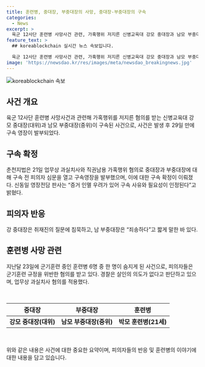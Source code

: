```yaml
---
title: 훈련병, 중대장, 부중대장의 사망, 중대장-부중대장의 구속
categories:
  - News
excerpt: >
  육군 12사단 훈련병 사망사건 관련, 가혹행위 저지른 신병교육대 강모 중대장과 남모 부중대장 구속. 춘천지법, 업무상과실치사와 직권남용 가혹행위 혐의로 영장실질심사 후 구속영장 발부. 구속 사유와 필요성 인정. 증거 인멸 우려로 구속 결정. 강 중대장은 침묵하며, 남 부중대장은 사과. 지난달 23일 군기훈련 중 신병 훈련병 박(21)씨 사망. 피의자들은 규정 위반과 적절한 조치 미흡 혐의.
feature_text: >
  ## koreablockchain 실시간 뉴스 속보입니다.

  육군 12사단 훈련병 사망사건 관련, 가혹행위 저지른 신병교육대 강모 중대장과 남모 부중대장 구속. 춘천지법, 업무상과실치사와 직권남용 가혹행위 혐의로 영장실질심사 후 구속영장 발부. 구속 사유와 필요성 인정. 증거 인멸 우려로 구속 결정. 강 중대장은 침묵하며, 남 부중대장은 사과. 지난달 23일 군기훈련 중 신병 훈련병 박(21)씨 사망. 피의자들은 규정 위반과 적절한 조치 미흡 혐의.
image: 'https://newsdao.kr/res/images/meta/newsdao_breakingnews.jpg'
---
```


<p><img src="https://newsdao.kr/res/images/meta/newsdao_breakingnews.jpg" alt="koreablockchain 속보" /></p>

<h2 data-ke-size="size26">사건 개요</h2>

<p data-ke-size="size16">육군 12사단 훈련병 사망사건과 관련해 가혹행위를 저지른 혐의를 받는 신병교육대 강모 중대장(대위)과 남모 부중대장(중위)이 구속된 사건으로, 사건은 발생 후 29일 만에 구속 영장이 발부되었다. </p>

<h2 data-ke-size="size26">구속 확정</h2>

<p data-ke-size="size16">춘천지법은 21일 업무상 과실치사와 직권남용 가혹행위 혐의로 중대장과 부중대장에 대해 구속 전 피의자 심문을 열고 구속영장을 발부했으며, 이에 대한 구속 확정이 이뤄졌다. 신동일 영장전담 판사는 “증거 인멸 우려가 있어 구속 사유와 필요성이 인정된다”고 밝혔다.</p>

<h2 data-ke-size="size26">피의자 반응</h2>

<p data-ke-size="size16">강 중대장은 취재진의 질문에 침묵하고, 남 부중대장은 “죄송하다”고 짧게 말한 바 있다.</p>

<h2 data-ke-size="size26">훈련병 사망 관련</h2>

<p data-ke-size="size16">지난달 23일에 군기훈련 중인 훈련병 6명 중 한 명이 숨지게 된 사건으로, 피의자들은 군기훈련 규정을 위반한 혐의를 받고 있다. 경찰은 살인의 의도가 없다고 판단하고 있으며, 업무상 과실치사 혐의를 적용했다.</p>

<p data-ke-size="size16">&nbsp;</p>

<table>
    <thead>
        <tr>
            <th scope="col">중대장</th>
            <th scope="col">부중대장</th>
            <th scope="col">훈련병</th>
        </tr>
    </thead>
    <tbody>
        <tr>
            <td style="text-align: center; height: 17px;"><b>강모 중대장(대위)</b></td>
            <td style="text-align: center; height: 17px;"><b>남모 부중대장(중위)</b></td>
            <td style="text-align: center; height: 17px;"><b>박모 훈련병(21세)</b></td>
        </tr>
    </tbody>
</table>

<p data-ke-size="size16">&nbsp;</p>

<p data-ke-size="size16">위와 같은 내용은 사건에 대한 중요한 요약이며, 피의자들의 반응 및 훈련병의 이야기에 대한 내용을 담고 있습니다.</p>

